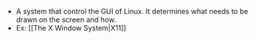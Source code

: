 - A system that control the GUI of Linux. It determines what needs to be drawn on the screen and how.
- Ex: [[The X Window System|X11]]